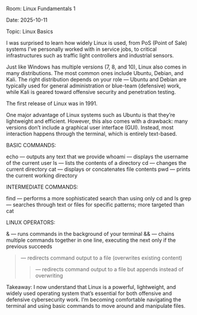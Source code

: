 Room: Linux Fundamentals 1

Date: 2025-10-11

Topic: Linux Basics

I was surprised to learn how widely Linux is used, from PoS (Point of Sale) systems I’ve personally worked with in service jobs, to critical infrastructures such as traffic light controllers and industrial sensors.

Just like Windows has multiple versions (7, 8, and 10), Linux also comes in many distributions. The most common ones include Ubuntu, Debian, and Kali. 
The right distribution depends on your role — Ubuntu and Debian are typically used for general administration or blue-team (defensive) work, while Kali is geared toward offensive security and penetration testing.

The first release of Linux was in 1991.

One major advantage of Linux systems such as Ubuntu is that they’re lightweight and efficient. However, this also comes with a drawback: many versions don’t include a graphical user interface (GUI). 
Instead, most interaction happens through the terminal, which is entirely text-based.

BASIC COMMANDS:

echo — outputs any text that we provide
whoami — displays the username of the current user
ls — lists the contents of a directory
cd — changes the current directory
cat — displays or concatenates file contents
pwd — prints the current working directory

INTERMEDIATE COMMANDS:

find — performs a more sophisticated search than using only cd and ls
grep — searches through text or files for specific patterns; more targeted than cat

LINUX OPERATORS:

& — runs commands in the background of your terminal
&& — chains multiple commands together in one line, executing the next only if the previous succeeds
> — redirects command output to a file (overwrites existing content)
>> — redirects command output to a file but appends instead of overwriting

Takeaway:
I now understand that Linux is a powerful, lightweight, and widely used operating system that’s essential for both offensive and defensive cybersecurity work. 
I’m becoming comfortable navigating the terminal and using basic commands to move around and manipulate files.